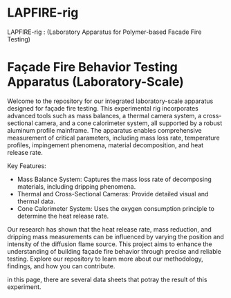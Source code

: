 # LAPFIRE-rig
LAPFIRE-rig : (Laboratory Apparatus for Polymer-based Facade Fire Testing)

# Façade Fire Behavior Testing Apparatus (Laboratory-Scale)

Welcome to the repository for our integrated laboratory-scale apparatus designed for façade fire testing. 
This experimental rig incorporates advanced tools such as mass balances, a thermal camera system, a cross-sectional camera, and a cone calorimeter system, all supported by a robust aluminum profile mainframe. 
The apparatus enables comprehensive measurement of critical parameters, including mass loss rate, temperature profiles, impingement phenomena, material decomposition, and heat release rate.

Key Features:
- Mass Balance System: Captures the mass loss rate of decomposing materials, including dripping phenomena.
- Thermal and Cross-Sectional Cameras: Provide detailed visual and thermal data.
- Cone Calorimeter System: Uses the oxygen consumption principle to determine the heat release rate.

Our research has shown that the heat release rate, mass reduction, and dripping mass measurements can be influenced by varying the position and intensity of the diffusion flame source. 
This project aims to enhance the understanding of building façade fire behavior through precise and reliable testing. 
Explore our repository to learn more about our methodology, findings, and how you can contribute.

in this page, there are several data sheets that potray the result of this experiment.
